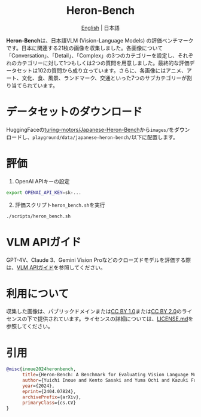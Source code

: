 <div align="center">

# Heron-Bench

[English](README.md) | 日本語

</div>

**Heron-Bench**は、日本語VLM (Vision-Language Models) の評価ベンチマークです。日本に関連する21枚の画像を収集しました。各画像について「Conversation」、「Detail」、「Complex」の3つのカテゴリーを設定し、それぞれのカテゴリーに対して1つもしくは2つの質問を用意しました。最終的な評価データセットは102の質問から成り立っています。さらに、各画像にはアニメ、アート、文化、食、風景、ランドマーク、交通といった7つのサブカテゴリーが割り当てられています。

# データセットのダウンロード
HuggingFaceの[turing-motors/Japanese-Heron-Bench](https://huggingface.co/datasets/turing-motors/Japanese-Heron-Bench)から`images/`をダウンロードし、`playground/data/japanese-heron-bench/`以下に配置します。

# 評価

1. OpenAI APIキーの設定

```bash
export OPENAI_API_KEY=sk-...
```

2. 評価スクリプト`heron_bench.sh`を実行

```bash
./scripts/heron_bench.sh
```

# VLM APIガイド

GPT-4V、Claude 3、Gemini Vision Proなどのクローズドモデルを評価する際は、[VLM APIガイド](../llava-bench-in-the-wild/ja/README_ja.md#guide-to-vlm-apis)を参照してください。

# 利用について

収集した画像は、パブリックドメインまたは[CC BY 1.0](https://creativecommons.org/licenses/by/1.0/deed.en)または[CC BY 2.0](https://creativecommons.org/licenses/by/2.0/deed.en)のライセンスの下で提供されています。ライセンスの詳細については、[LICENSE.md](LICENCE.md)を参照してください。

# 引用

```bibtex
@misc{inoue2024heronbench,
      title={Heron-Bench: A Benchmark for Evaluating Vision Language Models in Japanese}, 
      author={Yuichi Inoue and Kento Sasaki and Yuma Ochi and Kazuki Fujii and Kotaro Tanahashi and Yu Yamaguchi},
      year={2024},
      eprint={2404.07824},
      archivePrefix={arXiv},
      primaryClass={cs.CV}
}
